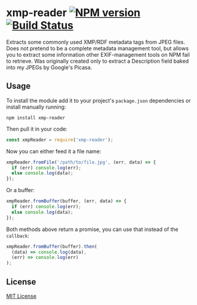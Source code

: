 # xmp-reader  [![NPM version](https://badge.fury.io/js/xmp-reader.svg)](http://badge.fury.io/js/xmp-reader) [![Build Status](https://travis-ci.org/shkuznetsov/xmp-reader.svg?branch=master)](https://travis-ci.org/shkuznetsov/xmp-reader)
Extracts some commonly used XMP/RDF metadata tags from JPEG files.
Does not pretend to be a complete metadata management tool, but allows you to extract some information other EXIF-management tools on NPM fail to retrieve.
Was originally created only to extract a Description field baked into my JPEGs by Google's Picasa.

## Usage
To install the module add it to your project's ``package.json`` dependencies or install manually running:
```
npm install xmp-reader
```
Then pull it in your code:
```javascript
const xmpReader = require('xmp-reader');
```
Now you can either feed it a file name:
```javascript
xmpReader.fromFile('/path/to/file.jpg', (err, data) => {
  if (err) console.log(err);
  else console.log(data);
});
```
Or a buffer:
```javascript
xmpReader.fromBuffer(buffer, (err, data) => {
  if (err) console.log(err);
  else console.log(data);
});
```
Both methods above return a promise, you can use that instead of the ``callback``:
```javascript
xmpReader.fromBuffer(buffer).then(
  (data) => console.log(data),
  (err) => console.log(err)
);
```

## License
[MIT License](http://en.wikipedia.org/wiki/MIT_License)